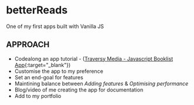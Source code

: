 # betterReads

One of my first apps built with Vanilla JS

## APPROACH

- Codealong an app tutorial - ([Traversy Media - Javascript Booklist App](https://www.youtube.com/watch?v=JaMCxVWtW58){:target="\_blank"})
- Customise the app to my preference
- Set an end-goal for features
- Maintining balance between _Adding features_ & _Optimising performance_
- Blog/video of me creating the app for documentation
- Add to my portfolio
